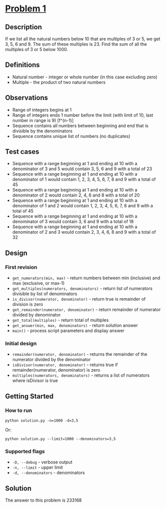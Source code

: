 # [Problem 1](http://projecteuler.net/index.php?section=problems&id=1)

## Description

If we list all the natural numbers below 10 that are multiples of 3 or 5, we get 3, 5, 6 and 9. The sum of these multiples is 23.
Find the sum of all the multiples of 3 or 5 below 1000.

## Definitions

* Natural number - integer or whole number (in this case excluding zero)
* Multiple - the product of two natural numbers

## Observations

* Range of integers begins at 1
* Range of integers ends 1 number before the limit (with limit of 10, last number in range is 9) [f^(n-1)]
* Sequence contains all numbers between beginning and end that is divisible by the denominators
* Sequence contains unique list of numbers (no duplicates)

## Test cases

* Sequence with a range beginning at 1 and ending at 10 with a denominator of 3 and 5 would contain 3, 5, 6 and 9 with a total of 23
* Sequence with a range beginning at 1 and ending at 10 with a denominator of 1 would contain 1, 2, 3, 4, 5, 6, 7, 8 and 9 with a total of 45
* Sequence with a range beginning at 1 and ending at 10 with a denominator of 2 would contain 2, 4, 6 and 8 with a total of 20
* Sequence with a range beginning at 1 and ending at 10 with a denominator of 1 and 2 would contain 1, 2, 3, 4, 5, 6, 7, 8 and 9 with a total of 45
* Sequence with a range beginning at 1 and ending at 10 with a denominator of 3 would contain 3, 6 and 9 with a total of 18
* Sequence with a range beginning at 1 and ending at 10 with a denominator of 2 and 3 would contain 2, 3, 4, 6, 8 and 9 with a total of 32

## Design

### First revision

* `get_numerators(min, max)` - return numbers between min (inclusive) and max (exclusive, or max-1)
* `get_multiples(numerators, denominators)` - return list of numerators divisible by list of denominators
* `is_divisor(numerator, denominator)` - return true is remainder of division is zero
* `get_remainder(numerator, denominator)` - return remainder of numerator divided by denominator
* `get_total(multiples)` - return total of multiples
* `get_answer(min, max, denominators)` - return solution answer
* `main()` - process script parameters and display answer

### Initial design

* `remainder(numerator, denominator)` - returns the remainder of the numerator divided by the denominator
* `isDivisor(numerator, denominator)` - returns true if remainder(numerator, denominator) is zero
* `multiples(numerators, denominators)` - returns a list of numerators where isDivisor is true

## Getting Started

### How to run

    python solution.py -n=1000 -d=3,5

Or:

    python solution.py --limit=1000 --denominators=3,5

### Supported flags

* `-D, --debug` - verbose output
* `-n, --limit` - upper limit
* `-d, --denominators` - denominators

## Solution

The answer to this problem is 233168